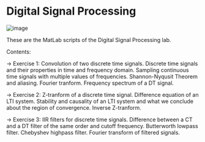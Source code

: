 # Digital Signal Processing

![image](https://user-images.githubusercontent.com/83914255/201235501-77d211be-6cde-4084-a276-def86b2732b4.png)

These are the MatLab scripts of the Digital Signal Processing lab. 

Contents:

-> Exercise 1:
  Convolution of two discrete time signals.
  Discrete time signals and their properties in time and frequency domain.
  Sampling continuous time signals with multiple values of frequencies. 
  Shannon-Nyqusit Theorem and aliasing.
  Fourier tranform.
  Frequency spectrum of a DT signal.
   
-> Exercise 2:
  Z-tranform of a discrete time signal.
  Difference equation of an LTI system.
  Stability and causality of an LTI system and what we conclude about the region of convergence.
  Inverse Z-tranform.
  
-> Exercise 3:
  IIR filters for discrete time signals.
  Difference between a CT and a DT filter of the same order and cutoff frequency.
  Butterworth lowpass filter.
  Chebyshev highpass filter.
  Fourier transform of filtered signals.
